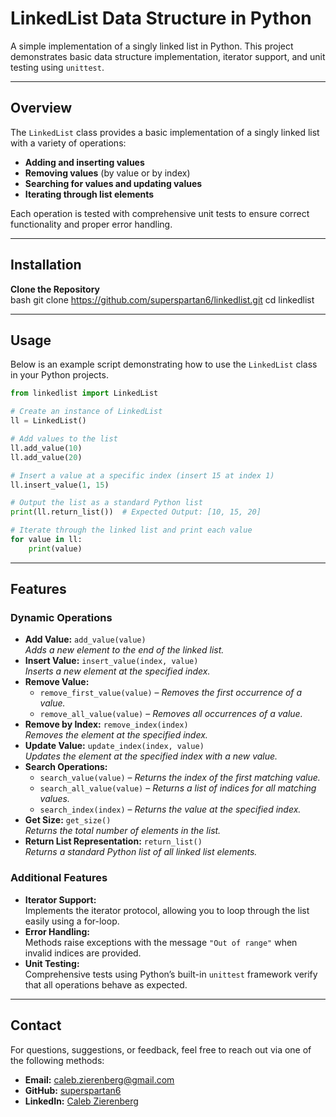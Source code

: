 # LinkedList Data Structure in Python

A simple implementation of a singly linked list in Python. 
This project demonstrates basic data structure implementation, 
iterator support, and unit testing using `unittest`.

---

## Overview

The `LinkedList` class provides a basic implementation of a singly linked list 
with a variety of operations:

- **Adding and inserting values**  
- **Removing values** (by value or by index)  
- **Searching for values and updating values**  
- **Iterating through list elements**

Each operation is tested with comprehensive unit tests to ensure correct 
functionality and proper error handling.

---

## Installation

 **Clone the Repository**  
   bash
   git clone https://github.com/superspartan6/linkedlist.git
   cd linkedlist


---

## Usage

Below is an example script demonstrating how to use the `LinkedList` class in your Python projects.

```python
from linkedlist import LinkedList

# Create an instance of LinkedList
ll = LinkedList()

# Add values to the list
ll.add_value(10)
ll.add_value(20)

# Insert a value at a specific index (insert 15 at index 1)
ll.insert_value(1, 15)

# Output the list as a standard Python list
print(ll.return_list())  # Expected Output: [10, 15, 20]

# Iterate through the linked list and print each value
for value in ll:
    print(value)
```
---

## Features

### Dynamic Operations
- **Add Value:** `add_value(value)`  
  *Adds a new element to the end of the linked list.*
- **Insert Value:** `insert_value(index, value)`  
  *Inserts a new element at the specified index.*
- **Remove Value:**  
  - `remove_first_value(value)` – *Removes the first occurrence of a value.*  
  - `remove_all_value(value)` – *Removes all occurrences of a value.*
- **Remove by Index:** `remove_index(index)`  
  *Removes the element at the specified index.*
- **Update Value:** `update_index(index, value)`  
  *Updates the element at the specified index with a new value.*
- **Search Operations:**  
  - `search_value(value)` – *Returns the index of the first matching value.*  
  - `search_all_value(value)` – *Returns a list of indices for all matching values.*  
  - `search_index(index)` – *Returns the value at the specified index.*
- **Get Size:** `get_size()`  
  *Returns the total number of elements in the list.*
- **Return List Representation:** `return_list()`  
  *Returns a standard Python list of all linked list elements.*

### Additional Features
- **Iterator Support:**  
  Implements the iterator protocol, allowing you to loop through the list easily using a for-loop.
- **Error Handling:**  
  Methods raise exceptions with the message `"Out of range"` when invalid indices are provided.
- **Unit Testing:**  
  Comprehensive tests using Python’s built-in `unittest` framework verify that all operations behave as expected.

---
## Contact

For questions, suggestions, or feedback, feel free to reach out via one of the following methods:

- **Email:** [caleb.zierenberg@gmail.com](mailto:caleb.zierenberg@gmail.com)
- **GitHub:** [superspartan6](https://github.com/superspartan6)
- **LinkedIn:** [Caleb Zierenberg](https://linkedin.com/in/calebzierenberg)

